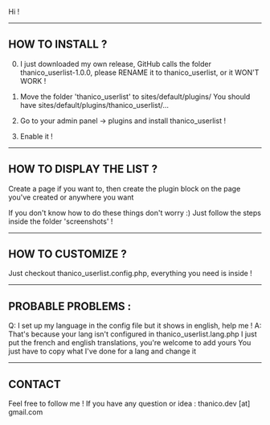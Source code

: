 Hi !

--------------------------
HOW TO INSTALL ?
--------------------------
0. I just downloaded my own release, GitHub calls the folder thanico_userlist-1.0.0, please RENAME it to thanico_userlist, or it WON'T WORK !

1. Move the folder 'thanico_userlist' to sites/default/plugins/
You should have sites/default/plugins/thanico_userlist/...

2. Go to your admin panel -> plugins and install thanico_userlist !

3. Enable it !


--------------------------
HOW TO DISPLAY THE LIST ?
--------------------------
Create a page if you want to, then create the plugin block on the page you've created or anywhere you want

If you don't know how to do these things don't worry :)
Just follow the steps inside the folder 'screenshots' !


--------------------------
HOW TO CUSTOMIZE ?
--------------------------
Just checkout thanico_userlist.config.php, everything you need is inside !


--------------------------
PROBABLE PROBLEMS :
--------------------------
Q: I set up my language in the config file but it shows in english, help me !
A: That's because your lang isn't configured in thanico_userlist.lang.php
I just put the french and english translations, you're welcome to add yours
You just have to copy what I've done for a lang and change it


--------------------------
CONTACT
--------------------------
Feel free to follow me !
If you have any question or idea : thanico.dev [at] gmail.com